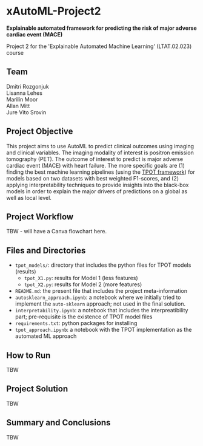 # xAutoML-Project2
**Explainable automated framework for predicting the risk of major adverse cardiac event (MACE)**

Project 2 for the 'Explainable Automated Machine Learning' (LTAT.02.023) course

## Team
Dmitri Rozgonjuk <br>
Lisanna Lehes <br>
Marilin Moor <br>
Allan Mitt <br>
Jure Vito Srovin 

## Project Objective
This project aims to use AutoML to predict clinical outcomes using imaging and clinical variables. The imaging modality of interest is positron emission tomography (PET). The outcome of interest to predict is major adverse cardiac event (MACE) with heart failure. The more specific goals are (1) finding the best machine learning pipelines (using the [TPOT framework](https://github.com/EpistasisLab/tpot)) for models based on two datasets with best weighted F1-scores, and (2) applying interpretability techniques to provide insights into the black-box models in order to explain the major drivers of predictions on a global as well as local level.

## Project Workflow
TBW - will have a Canva flowchart here.


## Files and Directories
- `tpot_models/`: directory that includes the python files for TPOT models (results)
  - `tpot_X1.py`: results for Model 1 (less features)
  - `tpot_X2.py`: results for Model 2 (more features)
- `README.md`: the present file that includes the project meta-information
- `autosklearn_approach.ipynb`: a notebook where we initially tried to implement the `auto-sklearn` approach; not used in the final solution.
- `interpretability.ipynb`: a notebook that includes the interpreatibility part; pre-requisite is the existence of TPOT model files
- `requirements.txt`: python packages for installing
- `tpot_approach.ipynb`: a notebook with the TPOT implementation as the automated ML approach

## How to Run
TBW

## Project Solution
TBW

## Summary and Conclusions
TBW
